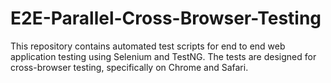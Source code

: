 # E2E-Parallel-Cross-Browser-Testing
This repository contains automated test scripts for end to end web application testing using Selenium and TestNG. The tests are designed for cross-browser testing, specifically on Chrome and Safari.
